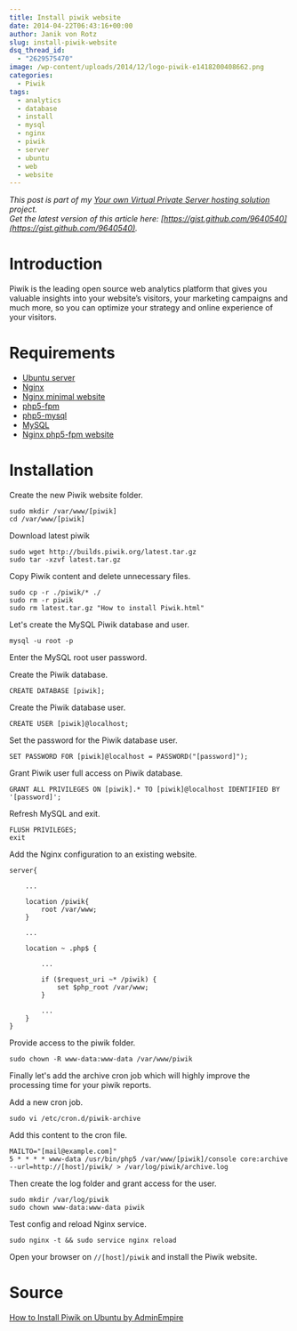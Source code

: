 ```yaml
---
title: Install piwik website
date: 2014-04-22T06:43:16+00:00
author: Janik von Rotz
slug: install-piwik-website
dsq_thread_id:
  - "2629575470"
image: /wp-content/uploads/2014/12/logo-piwik-e1418200408662.png
categories:
  - Piwik
tags:
  - analytics
  - database
  - install
  - mysql
  - nginx
  - piwik
  - server
  - ubuntu
  - web
  - website
---
```

*This post is part of my [Your own Virtual Private Server hosting solution](https://janikvonrotz.ch/your-own-virtual-private-server-hosting-solution/) project.*  
*Get the latest version of this article here: [https://gist.github.com/9640540](https://gist.github.com/9640540).*  

# Introduction

Piwik is the leading open source web analytics platform that gives you valuable insights into your website’s visitors, your marketing campaigns and much more, so you can optimize your strategy and online experience of your visitors.
<!--more-->
# Requirements

* [Ubuntu server](https://janikvonrotz.ch/2014/03/13/deploy-ubuntu-server/)
* [Nginx](https://janikvonrotz.ch/2014/03/31/install-nginx/)
* [Nginx minimal website](https://janikvonrotz.ch/2014/04/01/nginx-minimal-website/)
* [php5-fpm](https://janikvonrotz.ch/2014/03/20/install-php5-fpm/)
* [php5-mysql](https://janikvonrotz.ch/2014/03/25/install-php5-modules/)
* [MySQL](https://janikvonrotz.ch/2014/04/07/install-mysql/)
* [Nginx php5-fpm website](https://janikvonrotz.ch/2014/04/11/install-nginx-php5-fpm-website/)

# Installation

Create the new Piwik website folder.

    sudo mkdir /var/www/[piwik]
    cd /var/www/[piwik]

Download latest piwik

    sudo wget http://builds.piwik.org/latest.tar.gz
    sudo tar -xzvf latest.tar.gz

Copy Piwik content and delete unnecessary files.
    
    sudo cp -r ./piwik/* ./
    sudo rm -r piwik
    sudo rm latest.tar.gz "How to install Piwik.html"
  
Let's create the MySQL Piwik database and user.

    mysql -u root -p
    
Enter the MySQL root user password.

Create the Piwik database.

    CREATE DATABASE [piwik];
    
Create the Piwik database user.

    CREATE USER [piwik]@localhost;

Set the password for the Piwik database user.

    SET PASSWORD FOR [piwik]@localhost = PASSWORD("[password]");
    
Grant Piwik user full access on Piwik database.

    GRANT ALL PRIVILEGES ON [piwik].* TO [piwik]@localhost IDENTIFIED BY '[password]';
    
Refresh MySQL and exit.

    FLUSH PRIVILEGES;
    exit
    
Add the Nginx configuration to an existing website.

```
server{
    
    ...
    
    location /piwik{
        root /var/www;
    }
    
    ...
    
    location ~ .php$ {
        
        ...
        
        if ($request_uri ~* /piwik) {
            set $php_root /var/www;
        }
        
        ...
    }
}
```

Provide access to the piwik folder.

    sudo chown -R www-data:www-data /var/www/piwik

Finally let's add the archive cron job which will highly improve the processing time for your piwik reports.

Add a new cron job.

    sudo vi /etc/cron.d/piwik-archive

Add this content to the cron file.

    MAILTO="[mail@example.com]"
    5 * * * * www-data /usr/bin/php5 /var/www/[piwik]/console core:archive --url=http://[host]/piwik/ > /var/log/piwik/archive.log

Then create the log folder and grant access for the user.

    sudo mkdir /var/log/piwik
    sudo chown www-data:www-data piwik

Test config and reload Nginx service.

    sudo nginx -t && sudo service nginx reload
    
Open your browser on `//[host]/piwik` and install the Piwik website.

# Source

[How to Install Piwik on Ubuntu by AdminEmpire](http://www.adminempire.com/how-to-install-piwik-on-ubuntu/)  